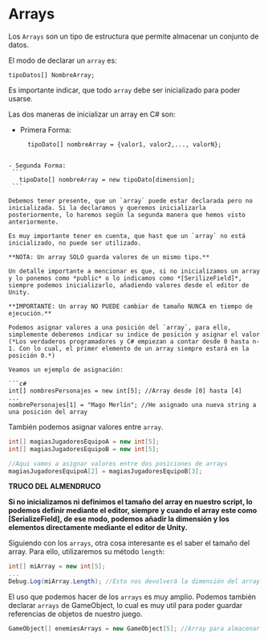 # Arrays

  Los `Arrays` son un tipo de estructura que permite almacenar un conjunto de datos.

  El modo de declarar un `array` es:

  ```
  tipoDatos[] NombreArray;
  ```

  Es importante indicar, que todo `array` debe ser inicializado para poder usarse.

  Las dos maneras de inicializar un array en C# son:

  - Primera Forma:

    ```
      tipoDato[] nombreArray = {valor1, valor2,..., valorN};
   ```

  - Segunda Forma:
    ```
      tipoDato[] nombreArray = new tipoDato[dimension];
    ```
  
  Debemos tener presente, que un `array` puede estar declarada pero no inicializada. Si la declaramos y queremos inicializarla posteriormente, lo haremos según la segunda manera que hemos visto anteriormente.

  Es muy importante tener en cuenta, que hast que un `array` no está inicializado, no puede ser utilizado. 

  **NOTA: Un array SOLO guarda valores de un mismo tipo.**

  Un detalle importante a mencionar es que, si no inicializamos un array y lo ponemos como *public* o lo indicamos como *[SerilizeField]*, siempre podemos inicializarlo, añadiendo valores desde el editor de Unity.

  **IMPORTANTE: Un array NO PUEDE cambiar de tamaño NUNCA en tiempo de ejecución.**

  Podemos asignar valores a una posición del `array`, para ello, simplemente deberemos indicar su indice de posición y asignar el valor (*Los verdaderos programadores y C# empiezan a contar desde 0 hasta n-1. Con lo cual, el primer elemento de un array siempre estará en la posición 0.*)

  Veamos un ejemplo de asignación:

  ```c#
  int[] nombresPersonajes = new int[5]; //Array desde [0] hasta [4]
  ...
  nombrePersonajes[1] = "Mago Merlín"; //He asignado una nueva string a una posición del array
  ```

  También podemos asignar valores entre `array`.

  ```c#
  int[] magiasJugadoresEquipoA = new int[5];
  int[] magiasJugadoresEquipoB = new int[5];

  //Aqui vamos a asignar valores entre dos posiciones de arrays
  magiasJugadoresEquipoA[2] = magiasJugadoresEquipoB[3];
  ```

  **TRUCO DEL ALMENDRUCO**

  **Si no inicializamos ni definimos el tamaño del array en nuestro script, lo podemos definir mediante el editor, siempre y cuando el array este como [SerializeField], de ese modo, podemos añadir la dimensión y los elementos directamente mediante el editor de Unity.**

  Siguiendo con los `arrays`, otra cosa interesante es el saber el tamaño del array. Para ello, utilizaremos su método `length`:

  ```c#
  int[] miArray = new int[5];
  ...
  Debug.Log(miArray.Length); //Esto nos devolverá la dimensión del array (el numero de elementos que puede almacenar)
  ```

  El uso que podemos hacer de los `arrays` es muy amplio. Podemos también declarar `arrays` de GameObject, lo cual es muy util para poder guardar referencias de objetos de nuestro juego.

  ```c#
  GameObject[] enemiesArrays = new GameObject[5]; //Array para almacenar referencias a 5 GameObjects
  ```